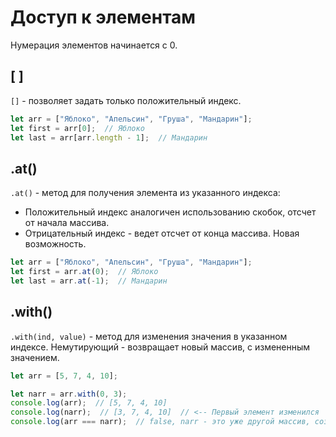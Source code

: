 

# Доступ к элементам

Нумерация элементов начинается с 0.

## [ ]

`[]` - позволяет задать только положительный индекс.

```javascript
let arr = ["Яблоко", "Апельсин", "Груша", "Мандарин"];
let first = arr[0];  // Яблоко
let last = arr[arr.length - 1];  // Мандарин
```

## .at()

`.at()` - метод для получения элемента из указанного индекса:

* Положительный индекс аналогичен использованию скобок, отсчет от начала массива.
* Отрицательный индекс - ведет отсчет от конца массива. Новая возможность.

```javascript
let arr = ["Яблоко", "Апельсин", "Груша", "Мандарин"];
let first = arr.at(0);  // Яблоко
let last = arr.at(-1);  // Мандарин
```



## .with()

`.with(ind, value)` - метод для изменения значения в указанном индексе. Немутирующий - возвращает новый массив, с измененным значением.

```javascript
let arr = [5, 7, 4, 10];

let narr = arr.with(0, 3);
console.log(arr);  // [5, 7, 4, 10]
console.log(narr);  // [3, 7, 4, 10]  // <-- Первый элемент изменился
console.log(arr === narr);  // false, narr - это уже другой массив, созданный заново
```



